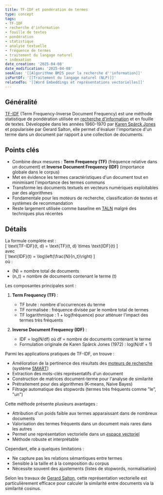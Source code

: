 ```yaml
---
title: TF-IDF et pondération de termes
type: concept
tags:
- TF-IDF
- recherche d'information
- fouille de textes
- pondération
- statistique
- analyse textuelle
- fréquence de termes
- traitement du langage naturel
- indexation
date_creation: '2025-04-08'
date_modification: '2025-04-08'
seeAlso: '[[Algorithme BM25 pour la recherche d''information]]'
isPartOf: '[[Traitement du langage naturel (NLP)]]'
relatedTo: '[[Word Embeddings et représentations vectorielles]]'
---
```

## Généralité

[TF-IDF](https://fr.wikipedia.org/wiki/TF-IDF) (Term Frequency-Inverse Document Frequency) est une méthode statistique de pondération utilisée en [recherche d'information](https://fr.wikipedia.org/wiki/Recherche_d%27information) et en fouille de textes. Développée dans les années 1960-1970 par [Karen Spärck Jones](https://fr.wikipedia.org/wiki/Karen_Sp%C3%A4rck_Jones) et popularisée par Gerard Salton, elle permet d'évaluer l'importance d'un terme dans un document par rapport à une collection de documents.

## Points clés

- Combine deux mesures : **Term Frequency (TF)** (fréquence relative dans un document) et **Inverse Document Frequency (IDF)** (importance globale dans le corpus)
- Met en évidence les termes caractéristiques d'un document tout en minimisant l'importance des termes communs
- Transforme les documents textuels en vecteurs numériques exploitables par des algorithmes
- Fondamentale pour les moteurs de recherche, classification de textes et systèmes de recommandation
- Reste largement utilisée comme baseline en [TALN](https://fr.wikipedia.org/wiki/Traitement_automatique_du_langage_naturel) malgré des techniques plus récentes

## Détails

La formule complète est :  
\[ \text{TF-IDF}(t, d) = \text{TF}(t, d) \times \text{IDF}(t) \]  
avec  
\[ \text{IDF}(t) = \log\left(\frac{N}{n_t}\right) \]  
où :
- \(N\) = nombre total de documents
- \(n_t\) = nombre de documents contenant le terme \(t\)

Les composantes principales sont :
1. **Term Frequency (TF)** :
   - TF brute : nombre d'occurrences du terme
   - TF normalisée : fréquence divisée par le nombre total de termes
   - TF logarithmique : 1 + log(fréquence) pour atténuer l'impact des termes très fréquents

2. **Inverse Document Frequency (IDF)** :
   - IDF = log(N/df) où df = nombre de documents contenant le terme
   - Formulation originale de Karen Spärck Jones (1972) : log(N/df + 1)

Parmi les applications pratiques de TF-IDF, on trouve :
- Amélioration de la pertinence des résultats des [moteurs de recherche](https://fr.wikipedia.org/wiki/Moteur_de_recherche) (système [SMART](https://fr.wikipedia.org/wiki/Syst%C3%A8me_SMART))
- Extraction des mots-clés représentatifs d'un document
- Construction de matrices document-terme pour l'analyse de similarité
- Prétraitement pour des algorithmes (K-means, Naive Bayes)
- Filtrage automatique des stopwords (termes très fréquents comme "le", "un")

Cette méthode présente plusieurs avantages :
- Attribution d'un poids faible aux termes apparaissant dans de nombreux documents
- Valorisation des termes fréquents dans un document mais rares dans les autres
- Permet une représentation vectorielle dans un [espace vectoriel](https://fr.wikipedia.org/wiki/Espace_vectoriel)
- Méthode robuste et interprétable

Cependant, elle a quelques limitations :
- Ne capture pas les relations sémantiques entre termes
- Sensible à la taille et à la composition du corpus
- Nécessite souvent des ajustements (listes de stopwords, normalisation)

Selon les travaux de [Gerard Salton](https://fr.wikipedia.org/wiki/Gerard_Salton), cette représentation vectorielle est particulièrement efficace pour calculer la similarité entre documents via la similarité cosinus.